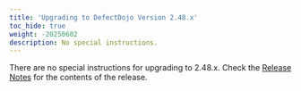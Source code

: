 ```yaml
---
title: 'Upgrading to DefectDojo Version 2.48.x'
toc_hide: true
weight: -20250602
description: No special instructions.
---
```

There are no special instructions for upgrading to 2.48.x. Check the [Release Notes](https://github.com/DefectDojo/django-DefectDojo/releases/tag/2.48.0) for the contents of the release.
